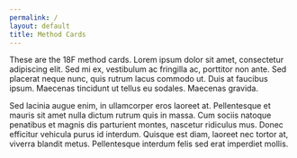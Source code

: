 ```yaml
---
permalink: /
layout: default
title: Method Cards
---
```


These are the 18F method cards. Lorem ipsum dolor sit amet, consectetur adipiscing elit. Sed mi ex, vestibulum ac fringilla ac, porttitor non ante. Sed placerat neque nunc, quis rutrum lacus commodo ut. Duis at faucibus ipsum. Maecenas tincidunt ut tellus eu sodales. Maecenas gravida.

Sed lacinia augue enim, in ullamcorper eros laoreet at. Pellentesque et mauris sit amet nulla dictum rutrum quis in massa. Cum sociis natoque penatibus et magnis dis parturient montes, nascetur ridiculus mus. Donec efficitur vehicula purus id interdum. Quisque est diam, laoreet nec tortor at, viverra blandit metus. Pellentesque interdum felis sed erat imperdiet mollis.
